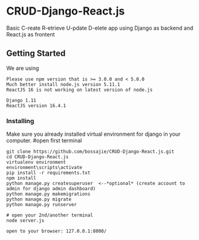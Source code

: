# CRUD-Django-React.js
Basic C-reate R-etrieve U-pdate D-elete app using Django as backend and React.js as frontent
## Getting Started
We are using
```
Please use npm version that is >= 3.0.0 and < 5.0.0
Much better install node.js version 5.11.1
ReactJS 16 is not working on latest version of node.js

Django 1.11
ReactJS version 16.4.1
```
### Installing
Make sure you already installed virtual environment for django in your computer.
#open first terminal
```
git clone https://github.com/bossajie/CRUD-Django-React.js.git
cd CRUD-Django-React.js
virtualenv environment
environment\scripts\activate
pip install -r requirements.txt
npm install
python manage.py createsuperuser  <--*optional* (create account to admin for django admin dashboard)
python manage.py makemigrations
python manage.py migrate
python manage.py runserver

# open your 2nd/another terminal
node server.js

open to your browser: 127.0.0.1:8000/
```
